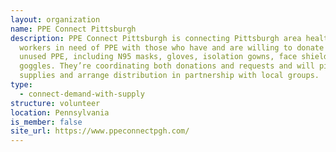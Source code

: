 ```yaml
---
layout: organization
name: PPE Connect Pittsburgh
description: PPE Connect Pittsburgh is connecting Pittsburgh area healthcare
  workers in need of PPE with those who have and are willing to donate new,
  unused PPE, including N95 masks, gloves, isolation gowns, face shields and
  goggles. They’re coordinating both donations and requests and will pick up
  supplies and arrange distribution in partnership with local groups.
type:
  - connect-demand-with-supply
structure: volunteer
location: Pennsylvania
is_member: false
site_url: https://www.ppeconnectpgh.com/
---
```

